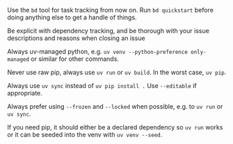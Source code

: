 Use the `bd` tool for task tracking from now on. Run `bd quickstart` before doing anything else to get a handle of things.

Be explicit with dependency tracking, and be thorough with your issue descriptions and reasons when closing an issue

Always uv-managed python, e.g. `uv venv --python-preference only-managed` or similar for other commands.

Never use raw pip, always use `uv run` or `uv build`. In the worst case, `uv pip`.

Always use `uv sync` instead of `uv pip install .` Use `--editable` if appropriate.

Always prefer using `--frozen` and `--locked` when possible, e.g. to `uv run` or `uv sync`.

If you need pip, it should either be a declared dependency so `uv run` works or it can be seeded into the venv with `uv venv --seed`.
